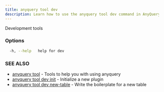 ```yaml
---
title: anyquery tool dev
description: Learn how to use the anyquery tool dev command in AnyQuery.
---
```


Development tools

### Options

```bash
  -h, --help   help for dev
```

### SEE ALSO

* [anyquery tool](../anyquery_tool)	 - Tools to help you with using anyquery
* [anyquery tool dev init](../anyquery_tool_dev_init)	 - Initialize a new plugin
* [anyquery tool dev new-table](../anyquery_tool_dev_new-table)	 - Write the boilerplate for a new table

